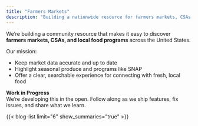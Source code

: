 ```yaml
---
title: "Farmers Markets"
description: "Building a nationwide resource for farmers markets, CSAs, and local food programs."
---
```


We’re building a community resource that makes it easy to discover **farmers markets, CSAs, and local food programs** across the United States.

Our mission:
- Keep market data accurate and up to date  
- Highlight seasonal produce and programs like SNAP  
- Offer a clear, searchable experience for connecting with fresh, local food

**Work in Progress**  
We’re developing this in the open. Follow along as we ship features, fix issues, and share what we learn.

{{< blog-list limit="6" show_summaries="true" >}}

